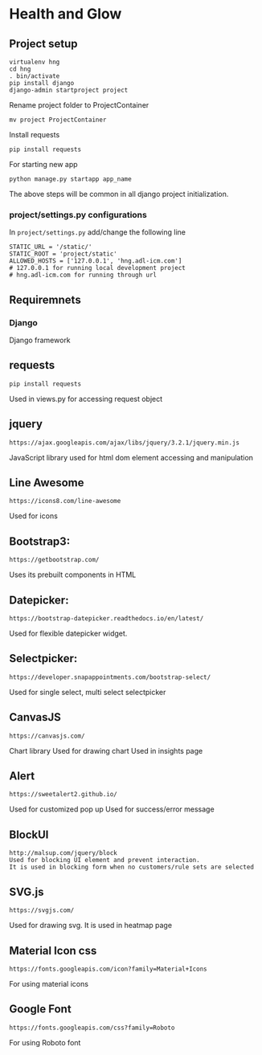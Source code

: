 # Health and Glow

## Project setup

    virtualenv hng
    cd hng
    . bin/activate
    pip install django
    django-admin startproject project
Rename project folder to ProjectContainer

    mv project ProjectContainer

Install requests

    pip install requests
For starting new app

    python manage.py startapp app_name
 The above steps will be common in all django project initialization.

### project/settings.py configurations

In `project/settings.py` add/change the following line

    STATIC_URL = '/static/'
    STATIC_ROOT = 'project/static'
    ALLOWED_HOSTS = ['127.0.0.1', 'hng.adl-icm.com'] 
    # 127.0.0.1 for running local development project
    # hng.adl-icm.com for running through url

## Requiremnets
### Django
Django framework

## requests
	

    pip install requests
Used in views.py for accessing request object

##  jquery
	

    https://ajax.googleapis.com/ajax/libs/jquery/3.2.1/jquery.min.js
JavaScript library used for html dom element accessing and manipulation

## Line Awesome
	https://icons8.com/line-awesome
Used for icons

## Bootstrap3:
	https://getbootstrap.com/
Uses its prebuilt components in HTML

## Datepicker:
	https://bootstrap-datepicker.readthedocs.io/en/latest/
Used for flexible datepicker widget.

## Selectpicker:
	https://developer.snapappointments.com/bootstrap-select/
Used for single select, multi select selectpicker

## CanvasJS
	https://canvasjs.com/
Chart library
Used for drawing chart
Used in insights page

## Alert
	https://sweetalert2.github.io/
Used for customized pop up
Used for success/error message

## BlockUI
	http://malsup.com/jquery/block
	Used for blocking UI element and prevent interaction.
	It is used in blocking form when no customers/rule sets are selected


## SVG.js
	https://svgjs.com/
Used for drawing svg. 
It is used in heatmap page

## Material Icon css
	https://fonts.googleapis.com/icon?family=Material+Icons
For using material icons

## Google Font
	https://fonts.googleapis.com/css?family=Roboto
For using Roboto font


  
